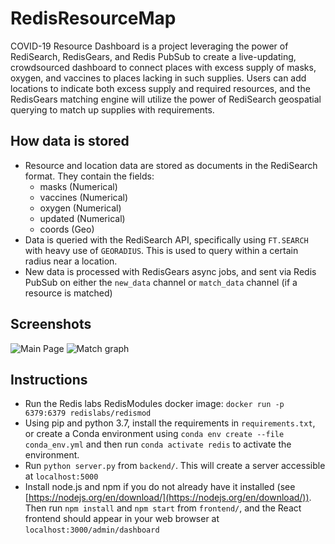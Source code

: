 # RedisResourceMap

COVID-19 Resource Dashboard is a project leveraging the power of RediSearch, RedisGears, and Redis PubSub to create a live-updating, crowdsourced dashboard to connect places with excess supply of masks, oxygen, and vaccines to places lacking in such supplies. Users can add locations to indicate both excess supply and required resources, and the RedisGears matching engine will utilize the power of RediSearch geospatial querying to match up supplies with requirements.

## How data is stored

- Resource and location data are stored as documents in the RediSearch format. They contain the fields:
  - masks (Numerical)
  - vaccines (Numerical)
  - oxygen (Numerical)
  - updated (Numerical)
  - coords (Geo)
- Data is queried with the RediSearch API, specifically using `FT.SEARCH` with heavy use of `GEORADIUS`. This is used to query within a certain radius near a location.
- New data is processed with RedisGears async jobs, and sent via Redis PubSub on either the `new_data` channel or `match_data` channel (if a resource is matched)

## Screenshots

![Main Page](https://raw.githubusercontent.com/pranavmk98/RedisResourceMap/master/img/MainPage.jpg)
![Match graph](https://raw.githubusercontent.com/pranavmk98/RedisResourceMap/master/img/Graph.jpg)

## Instructions

- Run the Redis labs RedisModules docker image: `docker run -p 6379:6379 redislabs/redismod`
- Using pip and python 3.7, install the requirements in `requirements.txt`, or create a Conda environment using `conda env create --file conda_env.yml` and then run `conda activate redis` to activate the environment.
- Run `python server.py` from `backend/`.  This will create a server accessible at `localhost:5000`
- Install node.js and npm if you do not already have it installed (see [https://nodejs.org/en/download/](https://nodejs.org/en/download/)).  Then run `npm install` and `npm start` from `frontend/`, and the React frontend should appear in your web browser at `localhost:3000/admin/dashboard`
